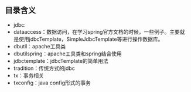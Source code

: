 ## 目录含义
- jdbc:
- dataaccess：数据访问，在学习spring官方文档的时候，一些例子。主要就是使用jdbcTemplate，SimpleJdbcTemplate等进行操作数据库。
- dbutil：apache工具类
- dbutilspring：apache工具类和spring结合使用
- jdbctemplate：jdbcTemplate的简单用法
- tradition：传统方式的jdbc
- tx：事务相关
- txconfig：java config形式的事务

